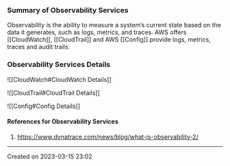 ### Summary of Observability Services
Observability is the ability to measure a system’s current state based on the data it generates, such as logs, metrics, and traces.
AWS offers [[CloudWatch]], [[CloudTrail]] and AWS [[Config]] provide logs, metrics, traces and audit trails.
### Observability Services Details

![[CloudWatch#CloudWatch Details]]

![[CloudTrail#CloudTrail Details]]

![[Config#Config Details]]

#### References for Observability Services
1. https://www.dynatrace.com/news/blog/what-is-observability-2/

---
Created on 2023-03-15 23:02